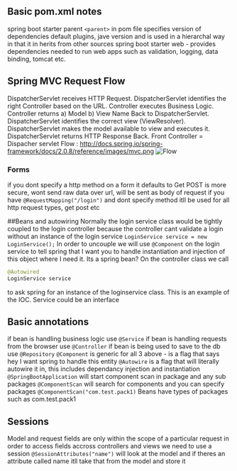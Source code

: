 ## Basic pom.xml notes
spring boot starter parent `<parent>` in pom file specifies version of dependencies default plugins, jave version and is used in a hierarchal way in that it in herits from other sources
spring boot starter web - provides dependencies needed to run web apps such as validation, logging, data binding, tomcat etc. 
## Spring MVC Request Flow
DispatcherServlet receives HTTP Request.
DispatcherServlet identifies the right Controller based on the URL.
Controller executes Business Logic.
Controller returns a) Model b) View Name Back to DispatcherServlet.
DispatcherServlet identifies the correct view (ViewResolver).
DispatcherServlet makes the model available to view and executes it.
DispatcherServlet returns HTTP Response Back.
Front Controller = Dispacher servlet
Flow : http://docs.spring.io/spring-framework/docs/2.0.8/reference/images/mvc.png
![Flow](http://docs.spring.io/spring-framework/docs/2.0.8/reference/images/mvc.png)

### Forms
if you dont specify a http method on a form it defaults to Get
POST is more secure, wont send raw data over url, will be sent as body of request
if you have `@RequestMapping("/login")` and dont specify method itll be used for all http request types, get post etc

##Beans and autowiring
Normally the login service class would be tightly coupled to the login controller because the controller cant validate a login without an instance of the login service `LoginService service = new LoginService();`
In order to uncouple we will use `@Component` on the login service to tell spring that I want you to handle instantiation and injection of this object where I need it. Its a spring bean?
On the controller class we call 
```java 
@Autowired
LoginService service
```
to ask spring for an instance of the loginservice class. This is an example of the IOC. 
Service could be an interface

## Basic annotations
if bean is handling business logic use `@Service`
if bean is handling requests from the browser use `@Controller`
if bean is being used to save to the db use `@Repository`
`@Component` is generic for all 3 above - is a flag that says hey I want spring to handle this entity
`@Autowire` is a flag that will literally autowire it in, this includes dependancy injection and instantiation
`@SpringBootApplication` will start component scan in package and any sub packages
`@ComponentScan` will search for components and you can specify packages `@ComponentScan("com.test.pack1)`
Beans have types of packages such as com.test.pack1

## Sessions
Model and request fields are only within the scope of a particular request in order to access fields accross controllers and views we need to use a session
`@SessionAttributes("name")` will look at the model and if theres an attribute called name itll take that from the model and store it 


